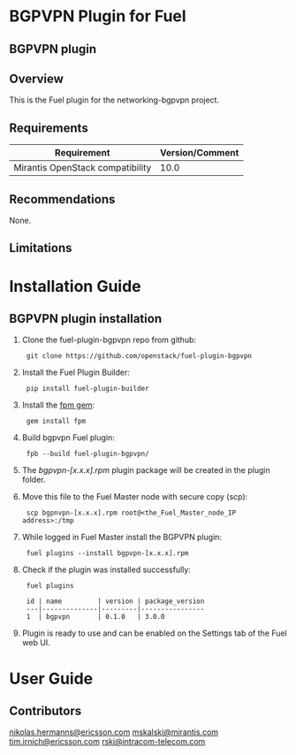 BGPVPN Plugin for Fuel
================================

BGPVPN plugin
-----------------------

Overview
--------

This is the Fuel plugin for the networking-bgpvpn project.

Requirements
------------

| Requirement                      | Version/Comment |
|----------------------------------|-----------------|
| Mirantis OpenStack compatibility | 10.0            |

Recommendations
---------------

None.

Limitations
-----------

Installation Guide
==================

BGPVPN plugin installation
----------------------------------------

1. Clone the fuel-plugin-bgpvpn repo from github:

        git clone https://github.com/openstack/fuel-plugin-bgpvpn

2. Install the Fuel Plugin Builder:

        pip install fuel-plugin-builder

3. Install the [fpm gem](https://github.com/jordansissel/fpm):

        gem install fpm

4. Build bgpvpn Fuel plugin:

        fpb --build fuel-plugin-bgpvpn/

5. The *bgpvpn-[x.x.x].rpm* plugin package will be created in the plugin folder.

6. Move this file to the Fuel Master node with secure copy (scp):

        scp bgpnvpn-[x.x.x].rpm root@<the_Fuel_Master_node_IP address>:/tmp

7. While logged in Fuel Master install the BGPVPN plugin:

        fuel plugins --install bgpvpn-[x.x.x].rpm

8. Check if the plugin was installed successfully:

        fuel plugins

        id | name         | version | package_version
        ---|--------------|---------|----------------
        1  | bgpvpn       | 0.1.0   | 3.0.0

9. Plugin is ready to use and can be enabled on the Settings tab of the Fuel web UI.


User Guide
==========

Contributors
------------

nikolas.hermanns@ericsson.com
mskalski@mirantis.com
tim.irnich@ericsson.com
rski@intracom-telecom.com
